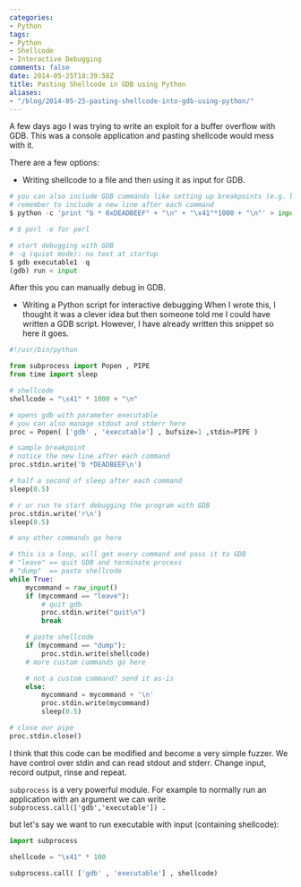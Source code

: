 ```yaml
---
categories:
- Python
tags:
- Python
- Shellcode
- Interactive Debugging
comments: false
date: 2014-05-25T18:39:58Z
title: Pasting Shellcode in GDB using Python
aliases:
- "/blog/2014-05-25-pasting-shellcode-into-gdb-using-python/"
---
```


A few days ago I was trying to write an exploit for a buffer overflow with GDB. This was a console application and pasting shellcode would mess with it.

There are a few options:

+ Writing shellcode to a file and then using it as input for GDB.

``` python
# you can also include GDB commands like setting up breakpoints (e.g. b * 0xDEADBEEF)
# remember to include a new line after each command
$ python -c 'print "b * 0xDEADBEEF" + "\n" + "\x41"*1000 + "\n"' > input

# $ perl -e for perl

# start debugging with GDB
# -q (quiet mode): no text at startup
$ gdb executable1 -q
(gdb) run < input

```

After this you can manually debug in GDB.

+ Writing a Python script for interactive debugging
When I wrote this, I thought it was a clever idea but then someone told me I could have written a GDB script. However, I have already written this snippet so here it goes.

``` python
#!/usr/bin/python

from subprocess import Popen , PIPE
from time import sleep

# shellcode
shellcode = "\x41" * 1000 + "\n"

# opens gdb with parameter executable
# you can also manage stdout and stderr here
proc = Popen( ['gdb' , 'executable'] , bufsize=1 ,stdin=PIPE )

# sample breakpoint
# notice the new line after each command
proc.stdin.write('b *DEADBEEF\n')

# half a second of sleep after each command
sleep(0.5)

# r or run to start debugging the program with GDB
proc.stdin.write('r\n')
sleep(0.5)

# any other commands go here

# this is a loop, will get every command and pass it to GDB
# "leave" == quit GDB and terminate process
# "dump"  == paste shellcode
while True:
    mycommand = raw_input()
    if (mycommand == "leave"):
        # quit gdb
        proc.stdin.write("quit\n")
        break

    # paste shellcode
    if (mycommand == "dump"):
        proc.stdin.write(shellcode)
    # more custom commands go here

    # not a custom command? send it as-is
    else:
        mycommand = mycommand + '\n'
        proc.stdin.write(mycommand)
        sleep(0.5)

# close our pipe
proc.stdin.close()

```

I think that this code can be modified and become a very simple fuzzer. We have control over stdin and can read stdout and stderr. Change input, record output, rinse and repeat.

``subprocess`` is a very powerful module. For example to normally run an application with an argument we can write `` subprocess.call(['gdb','executable']) .``

but let's say we want to run executable with input (containing shellcode):

``` python
import subprocess

shellcode = "\x41" * 100

subprocess.call( ['gdb' , 'executable'] , shellcode)
```
